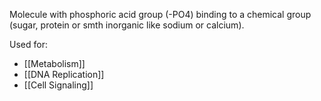 Molecule with phosphoric acid group (-PO4) binding to a chemical group (sugar, protein or smth inorganic like sodium or calcium).

Used for:
- [[Metabolism]]
- [[DNA Replication]]
- [[Cell Signaling]]